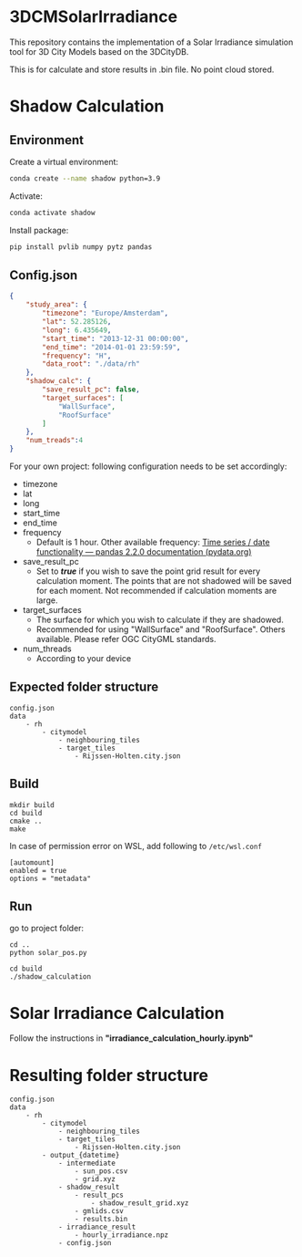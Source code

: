 # 3DCMSolarIrradiance
This repository contains the implementation of a Solar Irradiance simulation tool for 3D City Models based on the 3DCityDB.

This is for calculate and store results in .bin file. No point cloud stored.



# Shadow Calculation

## Environment

Create a virtual environment:

```bash
conda create --name shadow python=3.9
```

Activate:

```bash
conda activate shadow
```

Install package:

```bash
pip install pvlib numpy pytz pandas
```



## Config.json

```json
{
    "study_area": {
        "timezone": "Europe/Amsterdam",
        "lat": 52.285126,
        "long": 6.435649,
        "start_time": "2013-12-31 00:00:00",
        "end_time": "2014-01-01 23:59:59",
        "frequency": "H",
        "data_root": "./data/rh"
    },
    "shadow_calc": {
        "save_result_pc": false,
        "target_surfaces": [
            "WallSurface",
            "RoofSurface"
        ]
    },
    "num_treads":4
}
```

For your own project: following configuration needs to be set accordingly:

- timezone
- lat
- long
- start_time
- end_time
- frequency
  - Default is 1 hour. Other available frequency: [Time series / date functionality — pandas 2.2.0 documentation (pydata.org)](https://pandas.pydata.org/docs/user_guide/timeseries.html#timeseries-offset-aliases)
- save_result_pc
  - Set to ***true*** if you wish to save the point grid result for every calculation moment. The points that are not shadowed will be saved for each moment. Not recommended if calculation moments are large.
- target_surfaces
  - The surface for which you wish to calculate if they are shadowed. 
  - Recommended for using "WallSurface" and "RoofSurface". Others available. Please refer OGC CityGML standards.
- num_threads
  - According to your device


## Expected folder structure

```
config.json
data
	- rh
		- citymodel
			- neighbouring_tiles
			- target_tiles
				- Rijssen-Holten.city.json
```



## Build

```
mkdir build
cd build
cmake ..
make
```



In case of permission error on WSL, add following to `/etc/wsl.conf`

```
[automount]
enabled = true
options = "metadata"
```



## Run

go to project folder:

```
cd ..
python solar_pos.py
```



```
cd build
./shadow_calculation
```





# Solar Irradiance Calculation

Follow the instructions in **"irradiance_calculation_hourly.ipynb"**



# Resulting folder structure

```
config.json
data
	- rh
		- citymodel
			- neighbouring_tiles
			- target_tiles
				- Rijssen-Holten.city.json
		- output_{datetime}
			- intermediate
				- sun_pos.csv
				- grid.xyz
			- shadow_result
				- result_pcs
					- shadow_result_grid.xyz
				- gmlids.csv
				- results.bin
			- irradiance_result
				- hourly_irradiance.npz
			- config.json
```

